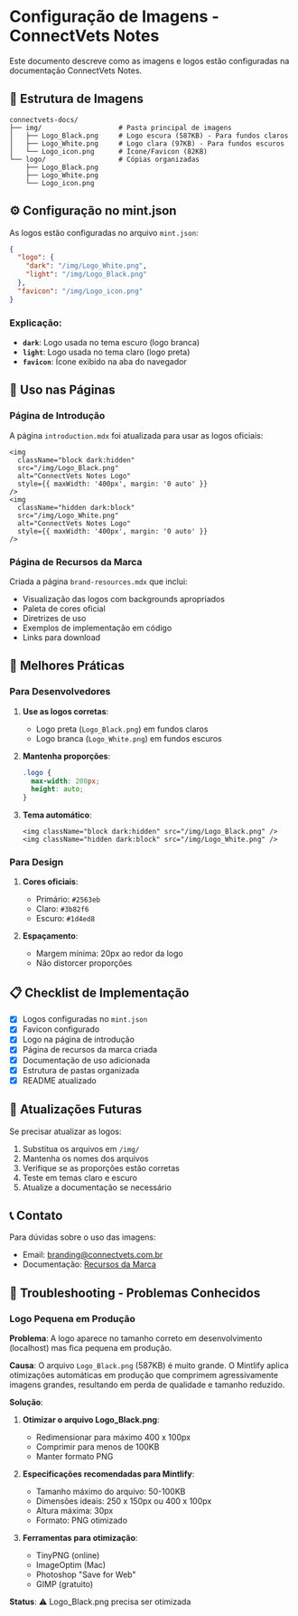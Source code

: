 # Configuração de Imagens - ConnectVets Notes

Este documento descreve como as imagens e logos estão configuradas na documentação ConnectVets Notes.

## 📁 Estrutura de Imagens

```
connectvets-docs/
├── img/                   # Pasta principal de imagens
│   ├── Logo_Black.png     # Logo escura (587KB) - Para fundos claros
│   ├── Logo_White.png     # Logo clara (97KB) - Para fundos escuros
│   └── Logo_icon.png      # Ícone/Favicon (82KB)
└── logo/                  # Cópias organizadas
    ├── Logo_Black.png
    ├── Logo_White.png
    └── Logo_icon.png
```

## ⚙️ Configuração no mint.json

As logos estão configuradas no arquivo `mint.json`:

```json
{
  "logo": {
    "dark": "/img/Logo_White.png",
    "light": "/img/Logo_Black.png"
  },
  "favicon": "/img/Logo_icon.png"
}
```

### Explicação:
- **`dark`**: Logo usada no tema escuro (logo branca)
- **`light`**: Logo usada no tema claro (logo preta)
- **`favicon`**: Ícone exibido na aba do navegador

## 🎨 Uso nas Páginas

### Página de Introdução

A página `introduction.mdx` foi atualizada para usar as logos oficiais:

```mdx
<img
  className="block dark:hidden"
  src="/img/Logo_Black.png"
  alt="ConnectVets Notes Logo"
  style={{ maxWidth: '400px', margin: '0 auto' }}
/>
<img
  className="hidden dark:block"
  src="/img/Logo_White.png"
  alt="ConnectVets Notes Logo"
  style={{ maxWidth: '400px', margin: '0 auto' }}
/>
```

### Página de Recursos da Marca

Criada a página `brand-resources.mdx` que inclui:
- Visualização das logos com backgrounds apropriados
- Paleta de cores oficial
- Diretrizes de uso
- Exemplos de implementação em código
- Links para download

## 🎯 Melhores Práticas

### Para Desenvolvedores

1. **Use as logos corretas**:
   - Logo preta (`Logo_Black.png`) em fundos claros
   - Logo branca (`Logo_White.png`) em fundos escuros

2. **Mantenha proporções**:
   ```css
   .logo {
     max-width: 200px;
     height: auto;
   }
   ```

3. **Tema automático**:
   ```mdx
   <img className="block dark:hidden" src="/img/Logo_Black.png" />
   <img className="hidden dark:block" src="/img/Logo_White.png" />
   ```

### Para Design

1. **Cores oficiais**:
   - Primário: `#2563eb`
   - Claro: `#3b82f6`
   - Escuro: `#1d4ed8`

2. **Espaçamento**:
   - Margem mínima: 20px ao redor da logo
   - Não distorcer proporções

## 📋 Checklist de Implementação

- [x] Logos configuradas no `mint.json`
- [x] Favicon configurado
- [x] Logo na página de introdução
- [x] Página de recursos da marca criada
- [x] Documentação de uso adicionada
- [x] Estrutura de pastas organizada
- [x] README atualizado

## 🔄 Atualizações Futuras

Se precisar atualizar as logos:

1. Substitua os arquivos em `/img/`
2. Mantenha os nomes dos arquivos
3. Verifique se as proporções estão corretas
4. Teste em temas claro e escuro
5. Atualize a documentação se necessário

## 📞 Contato

Para dúvidas sobre o uso das imagens:
- Email: branding@connectvets.com.br
- Documentação: [Recursos da Marca](/brand-resources) 

## 🚨 Troubleshooting - Problemas Conhecidos

### Logo Pequena em Produção

**Problema**: A logo aparece no tamanho correto em desenvolvimento (localhost) mas fica pequena em produção.

**Causa**: O arquivo `Logo_Black.png` (587KB) é muito grande. O Mintlify aplica otimizações automáticas em produção que comprimem agressivamente imagens grandes, resultando em perda de qualidade e tamanho reduzido.

**Solução**:
1. **Otimizar o arquivo Logo_Black.png**:
   - Redimensionar para máximo 400 x 100px
   - Comprimir para menos de 100KB
   - Manter formato PNG

2. **Especificações recomendadas para Mintlify**:
   - Tamanho máximo do arquivo: 50-100KB
   - Dimensões ideais: 250 x 150px ou 400 x 100px
   - Altura máxima: 30px
   - Formato: PNG otimizado

3. **Ferramentas para otimização**:
   - TinyPNG (online)
   - ImageOptim (Mac)
   - Photoshop "Save for Web"
   - GIMP (gratuito)

**Status**: ⚠️ Logo_Black.png precisa ser otimizada 